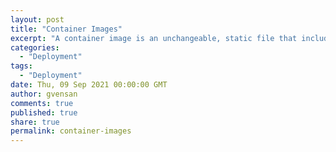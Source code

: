 ```yaml
---
layout: post
title: "Container Images"
excerpt: "A container image is an unchangeable, static file that includes executable code so it can run an isolated process on information technology (IT) infrastructure. The image shares the OS kernel of its host machine. A container image is compiled from file system layers built onto a parent or base image."
categories:
  - "Deployment"
tags:
  - "Deployment"
date: Thu, 09 Sep 2021 00:00:00 GMT
author: gvensan
comments: true
published: true
share: true
permalink: container-images
---
```


